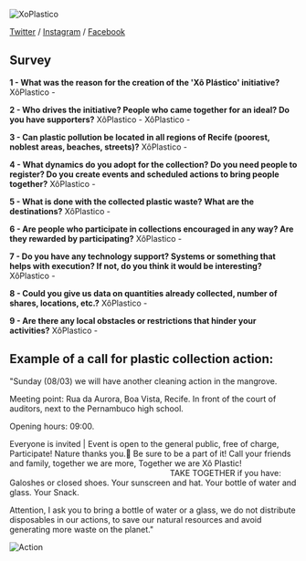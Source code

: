![XoPlastico](https://pbs.twimg.com/profile_images/1173760239075811328/VATGTfjW_400x400.jpg)

[Twitter](https://twitter.com/xoplastico) / [Instagram](https://www.instagram.com/xoplastico/?hl=en) / [Facebook](https://www.facebook.com/xoplastico/?ref=py_c)

## Survey
**1 - What was the reason for the creation of the 'Xô Plástico' initiative?**
XôPlastico - 

**2 - Who drives the initiative? People who came together for an ideal? Do you have supporters?**
XôPlastico - XôPlastico - 

**3 - Can plastic pollution be located in all regions of Recife (poorest, noblest areas, beaches, streets)?**
XôPlastico - 

**4 - What dynamics do you adopt for the collection? Do you need people to register? Do you create events and scheduled actions to bring people together?**
XôPlastico - 

**5 - What is done with the collected plastic waste? What are the destinations?**
XôPlastico - 

**6 - Are people who participate in collections encouraged in any way? Are they rewarded by participating?**
XôPlastico - 

**7 - Do you have any technology support? Systems or something that helps with execution? If not, do you think it would be interesting?**
XôPlastico - 

**8 - Could you give us data on quantities already collected, number of shares, locations, etc.?**
XôPlastico - 

**9 - Are there any local obstacles or restrictions that hinder your activities?**
XôPlastico - 


## Example of a call for plastic collection action:
"Sunday (08/03) we will have another cleaning action in the mangrove.

Meeting point: Rua da Aurora, Boa Vista, Recife. In front of the court of auditors, next to the Pernambuco high school.

Opening hours: 09:00.

Everyone is invited | Event is open to the general public, free of charge, Participate! Nature thanks you.💙 Be sure to be a part of it! Call your friends and family, together we are more, Together we are Xô Plastic! ⠀⠀⠀⠀⠀⠀⠀⠀⠀⠀⠀⠀⠀⠀⠀⠀⠀⠀⠀⠀⠀⠀⠀⠀⠀⠀⠀
TAKE TOGETHER if you have:
Galoshes or closed shoes.
Your sunscreen and hat.
Your bottle of water and glass.
Your Snack.

Attention, I ask you to bring a bottle of water or a glass, we do not distribute disposables in our actions, to save our natural resources and avoid generating more waste on the planet."

![Action](https://scontent.fvcp2-1.fna.fbcdn.net/v/t1.15752-9/90633589_648290745984872_8407370384243949568_n.png?_nc_cat=104&_nc_sid=b96e70&_nc_ohc=NoN9R7EzuX0AX-WhvYM&_nc_ht=scontent.fvcp2-1.fna&oh=d1bd1ede4b66373abd0f21a24ca84b74&oe=5E9FC63A)

